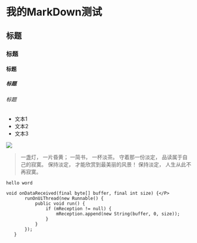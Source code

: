 # 我的MarkDown测试
## 标题
### 标题
#### 标题
##### 标题
###### 标题
- 文本1
- 文本2
- 文本3

![](http://upload-images.jianshu.io/upload_images/259-0ad0d0bfc1c608b6.jpg?imageMogr2/auto-orient/strip%7CimageView2/2/w/1240)
> 一盏灯， 一片昏黄； 一简书， 一杯淡茶。 守着那一份淡定， 品读属于自己的寂寞。 保持淡定， 才能欣赏到最美丽的风景！ 保持淡定， 人生从此不再寂寞。

`hello word`

 ```
void onDataReceived(final byte[] buffer, final int size) {</P>
		runOnUiThread(new Runnable() {
			public void run() {
				if (mReception != null) {
					mReception.append(new String(buffer, 0, size));
				}
			}
		});
	}
``` 

